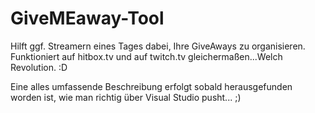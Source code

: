 # GiveMEaway-Tool
Hilft ggf. Streamern eines Tages dabei, Ihre GiveAways zu organisieren. Funktioniert auf hitbox.tv und auf twitch.tv gleichermaßen...Welch Revolution. :D

Eine alles umfassende Beschreibung erfolgt sobald herausgefunden worden ist, wie man richtig über Visual Studio pusht... ;)
